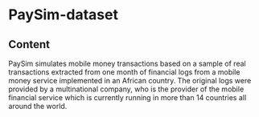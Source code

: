 # PaySim-dataset

## Content

PaySim simulates mobile money transactions based on a sample of real transactions extracted from one month of financial logs from a mobile money service implemented in an African country. The original logs were provided by a multinational company, who is the provider of the mobile financial service which is currently running in more than 14 countries all around the world.
